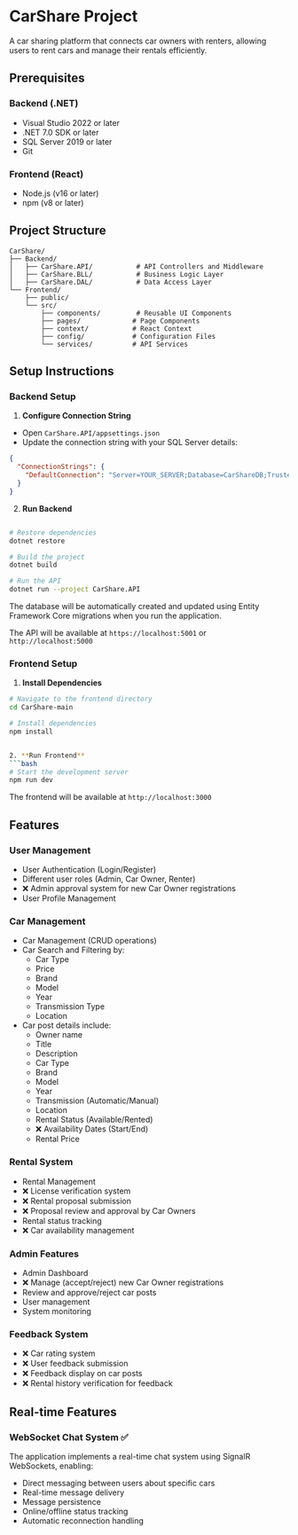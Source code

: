 # CarShare Project

A car sharing platform that connects car owners with renters, allowing users to rent cars and manage their rentals efficiently.

## Prerequisites

### Backend (.NET)
- Visual Studio 2022 or later
- .NET 7.0 SDK or later
- SQL Server 2019 or later
- Git

### Frontend (React)
- Node.js (v16 or later)
- npm (v8 or later)

## Project Structure
```
CarShare/
├── Backend/
│   ├── CarShare.API/           # API Controllers and Middleware
│   ├── CarShare.BLL/           # Business Logic Layer
│   ├── CarShare.DAL/           # Data Access Layer
└── Frontend/
    ├── public/
    └── src/
        ├── components/         # Reusable UI Components
        ├── pages/             # Page Components
        ├── context/           # React Context
        ├── config/            # Configuration Files
        └── services/          # API Services
```

## Setup Instructions

### Backend Setup

1. **Configure Connection String**
- Open `CarShare.API/appsettings.json`
- Update the connection string with your SQL Server details:
```json
{
  "ConnectionStrings": {
    "DefaultConnection": "Server=YOUR_SERVER;Database=CarShareDB;Trusted_Connection=True;MultipleActiveResultSets=true"
  }
}
```

2. **Run Backend**
```bash

# Restore dependencies
dotnet restore

# Build the project
dotnet build

# Run the API
dotnet run --project CarShare.API
```

The database will be automatically created and updated using Entity Framework Core migrations when you run the application.

The API will be available at `https://localhost:5001` or `http://localhost:5000`

### Frontend Setup

1. **Install Dependencies**
```bash
# Navigate to the frontend directory
cd CarShare-main

# Install dependencies
npm install


2. **Run Frontend**
```bash
# Start the development server
npm run dev
```

The frontend will be available at `http://localhost:3000`

## Features

### User Management
- User Authentication (Login/Register)
- Different user roles (Admin, Car Owner, Renter)
- ❌ Admin approval system for new Car Owner registrations
- User Profile Management

### Car Management
- Car Management (CRUD operations)
- Car Search and Filtering by:
  - Car Type
  - Price
  - Brand
  - Model
  - Year
  - Transmission Type
  - Location
- Car post details include:
  - Owner name
  - Title
  - Description
  - Car Type
  - Brand
  - Model
  - Year
  - Transmission (Automatic/Manual)
  - Location
  - Rental Status (Available/Rented)
  - ❌ Availability Dates (Start/End)
  - Rental Price

### Rental System
- Rental Management
- ❌ License verification system
- ❌ Rental proposal submission
- ❌ Proposal review and approval by Car Owners
- Rental status tracking
- ❌ Car availability management

### Admin Features
- Admin Dashboard
- ❌ Manage (accept/reject) new Car Owner registrations
- Review and approve/reject car posts
- User management
- System monitoring

### Feedback System
- ❌ Car rating system
- ❌ User feedback submission
- ❌ Feedback display on car posts
- ❌ Rental history verification for feedback

## Real-time Features
### WebSocket Chat System ✅
The application implements a real-time chat system using SignalR WebSockets, enabling:
- Direct messaging between users about specific cars
- Real-time message delivery
- Message persistence
- Online/offline status tracking
- Automatic reconnection handling

